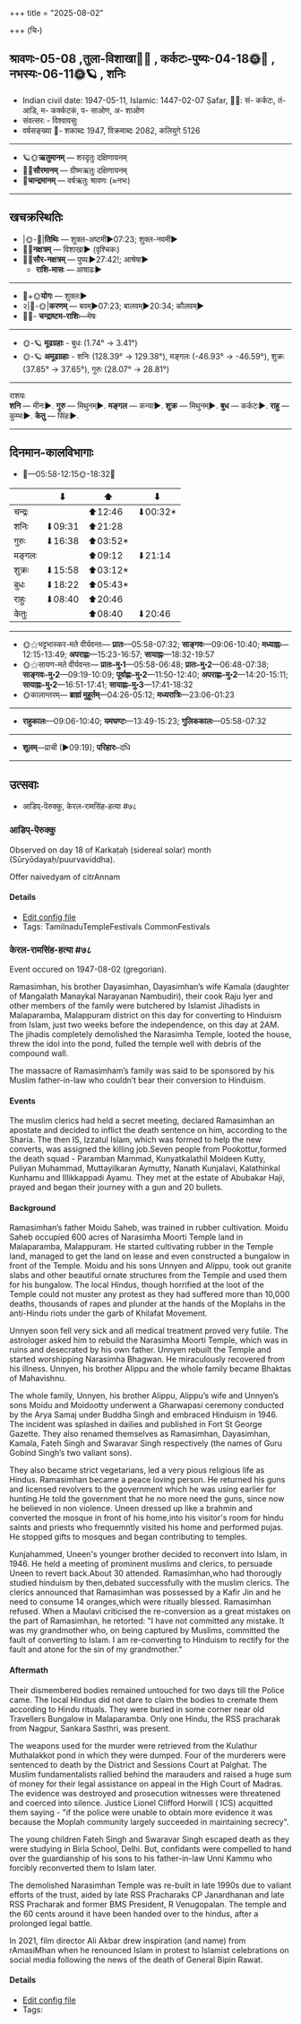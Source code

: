 +++
title = "2025-08-02"

+++
(चि॰)
## श्रावणः-05-08  ,तुला-विशाखा🌛🌌  ,  कर्कटः-पुष्यः-04-18🌞🌌  ,  नभस्यः-06-11🌞🪐  , शनिः
- Indian civil date: 1947-05-11, Islamic: 1447-02-07 Ṣafar, 🌌🌞: सं- कर्कटः, तं- आडि, म- कर्क्कटकं, प- साओण, अ- शाओण
- संवत्सरः - विश्वावसुः
- वर्षसङ्ख्या 🌛- शकाब्दः 1947, विक्रमाब्दः 2082, कलियुगे 5126
___________________
- 🪐🌞**ऋतुमानम्** — शरदृतुः दक्षिणायनम्
- 🌌🌞**सौरमानम्** — ग्रीष्मऋतुः दक्षिणायनम्
- 🌛**चान्द्रमानम्** — वर्षऋतुः श्रावणः (≈नभः)
___________________


## खचक्रस्थितिः
- |🌞-🌛|**तिथिः** — शुक्ल-अष्टमी►07:23; शुक्ल-नवमी►  
- 🌌🌛**नक्षत्रम्** — विशाखा► (वृश्चिकः)  
- 🌌🌞**सौर-नक्षत्रम्** — पुष्यः►27:42!; आश्रेषा►  
  - **राशि-मासः** — आषाढः► 
___________________
- 🌛+🌞**योगः** — शुक्लः►  
- २|🌛-🌞|**करणम्** — बवम्►07:23; बालवम्►20:34; कौलवम्►  
- 🌌🌛- **चन्द्राष्टम-राशिः**—मेषः  
___________________
- 🌞-🪐 **मूढग्रहाः** - बुधः (1.74° → 3.41°)
- 🌞-🪐 **अमूढग्रहाः** - शनिः (128.39° → 129.38°), मङ्गलः (-46.93° → -46.59°), शुक्रः (37.85° → 37.65°), गुरुः (28.07° → 28.81°)
___________________
राशयः  
**शनि** — मीनः►. **गुरु** — मिथुनम्►. **मङ्गल** — कन्या►. **शुक्र** — मिथुनम्►. **बुध** — कर्कटः►. **राहु** — कुम्भः►. **केतु** — सिंहः►. 
___________________


## दिनमान-कालविभागाः
- 🌅—05:58-12:15🌞-18:32🌇  

|      |⬇     |⬆     |⬇     |
|------|-----|-----|------|
|चन्द्रः|     |⬆12:46 |⬇00:32*|
|शनिः   |⬇09:31 |⬆21:28 |     |
|गुरुः  |⬇16:38 |⬆03:52*|     |
|मङ्गलः |     |⬆09:12 |⬇21:14 |
|शुक्रः |⬇15:58 |⬆03:12*|     |
|बुधः   |⬇18:22 |⬆05:43*|     |
|राहुः  |⬇08:40 |⬆20:46 |     |
|केतुः  |     |⬆08:40 |⬇20:46 |
___________________
- 🌞⚝भट्टभास्कर-मते वीर्यवन्तः— **प्रातः**—05:58-07:32; **साङ्गवः**—09:06-10:40; **मध्याह्नः**—12:15-13:49; **अपराह्णः**—15:23-16:57; **सायाह्नः**—18:32-19:57  
- 🌞⚝सायण-मते वीर्यवन्तः— **प्रातः-मु॰1**—05:58-06:48; **प्रातः-मु॰2**—06:48-07:38; **साङ्गवः-मु॰2**—09:19-10:09; **पूर्वाह्णः-मु॰2**—11:50-12:40; **अपराह्णः-मु॰2**—14:20-15:11; **सायाह्नः-मु॰2**—16:51-17:41; **सायाह्नः-मु॰3**—17:41-18:32  
- 🌞कालान्तरम्— **ब्राह्मं मुहूर्तम्**—04:26-05:12; **मध्यरात्रिः**—23:06-01:23  
___________________
- **राहुकालः**—09:06-10:40; **यमघण्टः**—13:49-15:23; **गुलिककालः**—05:58-07:32  
___________________
- **शूलम्**—प्राची (►09:19); **परिहारः**–दधि  
___________________

## उत्सवाः
- आडिप्-पॆरुक्कु, केरल-रामसिंह-हत्या #७८
### आडिप्-पॆरुक्कु

Observed on day 18 of Karkaṭaḥ (sidereal solar) month (Sūryōdayaḥ/puurvaviddha). 

Offer naivedyam of citrAnnam

#### Details
- [Edit config file](https://github.com/jyotisham/adyatithi/blob/master/temples/Tamil/sidereal_solar_month/day/04/18/ADip~perukku.toml)
- Tags: TamilnaduTempleFestivals CommonFestivals


### केरल-रामसिंह-हत्या #७८

Event occured on 1947-08-02 (gregorian). 

Ramasimhan, his brother Dayasimhan, Dayasimhan’s wife Kamala (daughter of Mangalath Manaykal Narayanan Nambudiri), their cook Raju Iyer and other members of the family were butchered by Islamist Jihadists in Malaparamba, Malappuram district on this day for converting to Hinduism from Islam, just two weeks before the independence, on this day at 2AM. The jihadis completely demolished the Narasimha Temple, looted the house, threw the idol into the pond, fulled the temple well with debris of the compound wall.

The massacre of Ramasimham’s family was said to be sponsored by his Muslim father-in-law who couldn’t bear their conversion to Hinduism.

#### Events
The muslim clerics had held a secret meeting, declared Ramasimhan an apostate and decided to inflict the death sentence on him, according to the Sharia. The then IS, Izzatul Islam, which was formed to help the new converts, was assigned the killing job.Seven people from Pookottur,formed the death squad - Paramban Mammad, Kunyatkalathil Moideen Kutty, Puliyan Muhammad, Muttayilkaran Aymutty, Nanath Kunjalavi, Kalathinkal Kunhamu and Illikkappadi Ayamu. They met at the estate of Abubakar Haji, prayed and began their journey with a gun and 20 bullets.

#### Background
Ramasimhan’s father Moidu Saheb, was trained in rubber cultivation. Moidu Saheb occupied 600 acres of Narasimha Moorti Temple land in Malaparamba, Malappuram. He started cultivating rubber in the Temple land, managed to get the land on lease and even constructed a bungalow in front of the Temple. Moidu and his sons Unnyen and Alippu, took out granite slabs and other beautiful ornate structures from the Temple and used them for his bungalow. The local Hindus, though horrified at the loot of the Temple could not muster any protest as they had suffered more than 10,000 deaths, thousands of rapes and plunder at the hands of the Moplahs in the anti-Hindu riots under the garb of Khilafat Movement.

Unnyen soon fell very sick and all medical treatment proved very futile. The astrologer asked him to rebuild the Narasimha Moorti Temple, which was in ruins and desecrated by his own father. Unnyen rebuilt the Temple and started worshipping Narasimha Bhagwan. He miraculously recovered from his illness. Unnyen, his brother Alippu and the whole family became Bhaktas of Mahavishnu. 

The whole family, Unnyen, his brother Alippu, Alippu’s wife and Unnyen’s sons Moidu and Moidootty underwent a Gharwapasi ceremony conducted by the Arya Samaj under Buddha Singh and embraced Hinduism in 1946. The incident was splashed in dailies and published in Fort St George Gazette. They also renamed themselves as Ramasimhan, Dayasimhan, Kamala, Fateh Singh and Swaravar Singh respectively (the names of Guru Gobind Singh’s two valiant sons). 

They also became strict vegetarians, led a very pious religious life as Hindus. Ramasimhan became a peace loving person. He returned his guns and licensed revolvers to the government which he was using earlier for hunting.He told the government that he no more need the guns, since now he believed in non violence. Uneen dressed up like a brahmin and converted the mosque in front of his home,into his visitor's room for hindu saints and priests who frequemntly visited his home and performed pujas. He stopped gifts to mosques and began contributing to temples.

Kunjahammed, Uneen's younger brother decided to reconvert into Islam, in 1946. He held a meeting of prominent muslims and clerics, to persuade Uneen to revert back.About 30 attended. Ramasimhan,who had thorougly studied hinduism by then,debated successfully with the muslim clerics. The clerics announced that Ramasimhan was possessed by a Kafir Jin and he need to consume 14 oranges,which were ritually blessed. Ramasimhan refused. When a Maulavi criticised the re-conversion as a great mistakes on the part of Ramasimhan, he retorted: "I have not committed any mistake. It was my grandmother who, on being captured by Muslims, committed the fault of converting to Islam. I am re-converting to Hinduism to rectify for the fault and atone for the sin of my grandmother."

#### Aftermath
Their dismembered bodies remained untouched for two days till the Police came. The local Hindus did not dare to claim the bodies to cremate them according to Hindu rituals. They were buried in some corner near old Travellers Bungalow in Malaparamba. Only one Hindu, the RSS pracharak from Nagpur, Sankara Sasthri, was present.

The weapons used for the murder were retrieved from the Kulathur Muthalakkot pond in which they were dumped. Four of the murderers were sentenced to death by the District and Sessions Court at Palghat. The Muslim fundamentalists rallied behind the marauders and raised a huge sum of money for their legal assistance on appeal in the High Court of Madras. The evidence was destroyed and prosecution witnesses were threatened and coerced into silence. Justice Lionel  Clifford Horwill ( ICS) acquitted them saying - "if the police were unable to obtain more evidence it was because the Moplah community largely succeeded in maintaining secrecy".

The young children Fateh Singh and Swaravar Singh escaped death as they were studying in Birla School, Delhi. But, confidants were compelled to hand over the guardianship of his sons to his father-in-law Unni Kammu who forcibly reconverted them to Islam later. 

The demolished Narasimhan Temple was re-built in late 1990s due to valiant efforts of the trust, aided by late RSS Pracharaks CP Janardhanan and late RSS Pracharak and former BMS President, R Venugopalan. The temple and the 60 cents around it have been handed over to the hindus, after a prolonged legal battle.

In 2021, film director Ali Akbar drew inspiration (and name) from rAmasiMhan when he renounced Islam in protest to Islamist celebrations on social media following the news of the death of General Bipin Rawat.

#### Details
- [Edit config file](https://github.com/jyotisham/adyatithi/blob/master/mahApuruSha/xatra-later/gregorian/day/08/02/kerala-rAmasiMha-hatyA.toml)
- Tags: 


